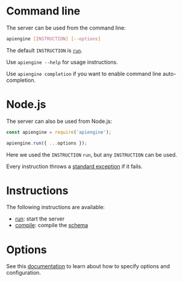 # Command line

The server can be used from the command line:

```bash
apiengine [INSTRUCTION] [--options]
```

The default `INSTRUCTION` is [`run`](run.md).

Use `apiengine --help` for usage instructions.

Use `apiengine completion` if you want to enable command line auto-completion.

# Node.js

The server can also be used from Node.js:

<!-- eslint-disable strict, no-undef -->
```javascript
const apiengine = require('apiengine');

apiengine.run({ ...options });
```

Here we used the `INSTRUCTION` `run`, but any `INSTRUCTION` can be used.

Every instruction throws a [standard exception](error.md#exceptions) if it
fails.

# Instructions

The following instructions are available:
  - [run](run.md): start the server
  - [compile](schema.md#compilation): compile the [schema](schema.md)

# Options

See this [documentation](configuration.md) to learn about how to specify
options and configuration.
